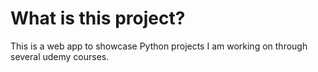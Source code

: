 # What is this project?
This is a web app to showcase Python projects I am working on through
several udemy courses.
